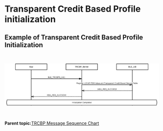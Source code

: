 # Transparent Credit Based Profile initialization

## Example of Transparent Credit Based Profile Initialization

<br />

![](GUID-80F9D2B9-4E45-4050-A1DF-0887C877EA96-low.png)

<br />

**Parent topic:**[TRCBP Message Sequence Chart](GUID-338BED4B-6274-4CF7-A108-1651CE421817.md)

